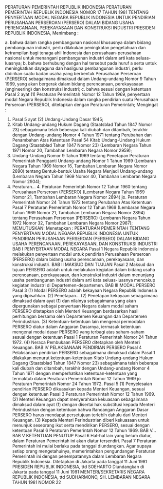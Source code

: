  PERATURAN PEMERINTAH REPUBLIK INDONESIA PERATURAN PEMERINTAH REPUBLIK INDONESIA NOMOR 17 TAHUN 1981 TENTANG PENYERTAAN MODAL NEGARA REPUBLIK INDONESIA UNTUK PENDIRIAN PERUSAHAAN PERSEROAN (PERSERO) DALAM BIDANG USAHA PERENCANAAN, PEREKAYASAAN DAN KONSTRUKSI INDUSTRI PRESIDEN REPUBLIK INDONESIA,
Menimbang :

a. bahwa dalam rangka pembangunan nasional khususnya dalam bidang pembangunan industri, perlu dilakukan peningkatan pengetahuan dan ketrampilan bagi tenaga ahli Indonesia dan perusahaan-perusahaan nasional untuk menangani pembangunan industri dalam arti kata seluas- luasnya;
b. bahwa berhubung dengan hal tersebut pada huruf a serta untuk meningkatkan dayaguna dan hasilguna pembangunan industri, perlu didirikan suatu badan usaha yang berbentuk Perusahaan Perseroan (PERSERO) sebagaimana dimaksud dalam Undang-undang Nomor 9 Tahun 1969, yang akan bergerak dalam bidang perencanaan, perekayasaan (engineering) dan konstruksi industri;
c. bahwa sesuai dengan ketentuan Pasal 2 ayat (1) Peraturan Pemerintah Nomor 12 Tahun 1969, penyertaan modal Negara Republik Indonesia dalam rangka pendirian suatu Perusahaan Perseroan (PERSERO), ditetapkan dengan Peraturan Pemerintah;
Mengingat :

1. Pasal 5 ayat (2) Undang-Undang Dasar 1945;
2. Kitab Undang-undang Hukum Dagang (Staatsblad Tahun 1847 Nomor 23) sebagaimana telah beberapa kali diubah dan ditambah, terakhir dengan Undang-undang Nomor 4 Tahun 1971 tentang Perubahan dan Penambahan Atas Ketentuan Pasal 54 Kitab Undang-Undang Hukum Dagang (Staatsblad Tahun 1847 Nomor 23) (Lembaran Negara Tahun 1971 Nomor 20, Tambahan Lembaran Negara Nomor 2959);
3. Undang-Undang Nomor 9 Tahun 1969 tentang Penetapan Peraturan Pemerintah Pengganti Undang-undang Nomor 1 Tahun 1969 (Lembaran Negara Tahun 1969 Nomor 16, Tambahan Lembaran Negara Nomor 2890) tentang Bentuk-bentuk Usaha Negara Menjadi Undang-undang (Lembaran Negara Tahun 1969 Nomor 40, Tambahan Lembaran Negara Nomor 2904);
4. Peraturan… 4. Peraturan Pemerintah Nomor 12 Tahun 1960 tentang Perusahaan Perseroan (PERSERO) (Lembaran Negara Tahun 1969 Nomor 21, Tambahan Lembaran Negara Nomor 2894) jo. Peraturan Pemerintah Nomor 24 Tahun 1972 tentang Perubahan Atas Ketentuan Pasal 7 Peraturan Pemerintah Nomor 12 Tahun 1969 (Lembaran Negara Tahun 1969 Nomor 21, Tambahan Lembaran Negara Nomor 2894) tentang Perusahaan Perseroan (PERSERO) (Lembaran Negara Tahun 1972 Nomor 32, Tambahan Lembaran Negara Nomor 2987);
MEMUTUSKAN:
 Menetapkan : PERATURAN PEMERINTAH TENTANG PENYERTAAN MODAL NEGARA REPUBLIK INDONESIA UNTUK PENDIRIAN PERUSAHAAN PERSEROAN (PERSERO) DALAM BIDANG USAHA PERENCANAAN, PEREKAYASAAN, DAN KONSTRUKSI INDUSTRI
BAB I PENYERTAAN MODAL NEGARA
Pasal 1
Negara Republik Indonesia melakukan penyertaan modal untuk pendirian Perusahaan Perseroan (PERSERO) dalam bidang usaha perencanaan, perekayasaan, dan konstruksi industri.
BAB II MAKSUD DAN TUJUAN
Pasal 2
Maksud dan tujuan PERSERO adalah untuk melakukan kegiatan dalam bidang usaha perencanaan, perekayasaan, dan konstruksi industri dalam menunjang usaha pembangunan industri dalam arti kata seluas-luasnya mencakup kegiatan industri di Departemen-departemen.
BAB III MODAL PERSERO
Pasal 3
(1) Modal PERSERO adalah kekayaan Negara Republik Indonesia yang dipisahkan.
(2) Penetapan… (2) Penetapan kekayaan sebagaimana dimaksud dalam ayat (1) dan nilainya sebagaimana yang akan dipergunakan sebagai penyertaan Negara dalam modal saham PERSERO ditetapkan oleh Menteri Keuangan berdasarkan hasil perhitungan bersama oleh Departemen Keuangan dan Departemen Perindustrian.
(3) Ketentuan-ketentuan lain mengenai permodalan PERSERO diatur dalam Anggaran Dasarnya, iermasuk ketentuan mengenai modal dasar PERSERO yang terbagi atas saham-saham sesuai dengan ketentuan Pasal 1 Peraturan Pemerintah Nomor 24 Tahun 1972.
(4) Neraca Pembukaan PERSERO ditetapkan oleh Menteri Keuangan.
BAB IV PELAKSANAAN PENDIRIAN PERSERO
Pasal 4
Pelaksanaan pendirian PERSERO sebagaimana dimaksud dalam Pasal 1 dilakukan menurut ketentuan-ketentuan Kitab Undang-undang Hukum Dagang (Staatsblad Tahun 1847 Nomor 23) sebagaimana telah beberapa kali diubah dan ditambah, terakhir dengan Undang-undang Nomor 4 Tahun 1971 dengan memperhatikan ketentuan-ketentuan yang termaktub dalam Peraturan Pemerintah Nomor 12 Tahun 1969 jo Peraturan Pemerintah Nomor 24 Tahun 1972.
Pasal 5
(1) Penyelesaian pendirian PERSERO dikuasakan kepada Menteri Keuangan, sesuai dengan ketentuan Pasal 3 Peraturan Pemerintah Nomor 12 Tahun 1969.
(2) Menteri Keuangan dapat menyerahkan kekuasaan sebagaimana dimaksud dalam ayat (1) dengan disertai hak substitusi kepada Menteri Perindustrian dengan ketentuan bahwa Rancangan Anggaran Dasar PERSERO harus mendapat persetujuan terlebih dahulu dari Menteri Keuangan.
(3) Kepada Menteri Perindustrian diberi kekuasaan untuk menunjuk seseorang ikut serta mendirikan PERSERO, sesuai dengan ketentuan Pasal 6 Peraturan Pemerintah Nomor 12 Tahun 1969. BAB V…
BAB V KETENTUAN PENUTUP
Pasal 6
Hal-hal lain yang belum diatur, dalam Peraturan Pemerintah ini akan diatur tersendiri.
Pasal 7
Peraturan Pemerintah ini mulai berlaku pada tanggal diundangkan. Agar supaya setiap orang mengetahuinya, memerintahkan pengundangan Peraturan Pemerintah ini dengan penempatannya dalam Lembaran Negara Republik Indonesia. Ditetapkan di Jakarta pada tanggal 11 Juni 1981 PRESIDEN REPUBLIK INDONESIA, ttd SOEHARTO Diundangkan di Jakarta pada tanggal 11 Juni 1981 MENTERI/SEKRETARIS NEGARA REPUBLIK INDONESIA, ttd SUDHARMONO, SH. LEMBARAN NEGARA TAHUN 1981 NOMOR 22